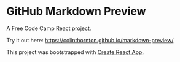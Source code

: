# GitHub Markdown Preview

A Free Code Camp React [project](https://www.freecodecamp.org/challenges/build-a-markdown-previewer).

Try it out here: https://colinthornton.github.io/markdown-preview/

This project was bootstrapped with [Create React App](https://github.com/facebookincubator/create-react-app).
